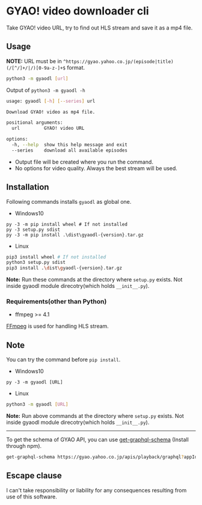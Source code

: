 # GYAO! video downloader cli

Take GYAO! video URL, try to find out HLS stream and save it as a mp4 file.

## Usage

**NOTE:** URL must be in `^https://gyao.yahoo.co.jp/(episode|title)(/[^/]+/|/)[0-9a-z-]+$` format.

```sh
python3 -m gyaodl [url]
```

Output of `python3 -m gyaodl -h`

```sh
usage: gyaodl [-h] [--series] url

Download GYAO! video as mp4 file.

positional arguments:
  url         GYAO! video URL

options:
  -h, --help  show this help message and exit
  --series    download all available episodes
```

- Output file will be created where you run the command.
- No options for video quality. Always the best stream will be used.

## Installation

Following commands installs `gyaodl` as global one.

- Windows10

```pwsh
py -3 -m pip install wheel # If not installed
py -3 setup.py sdist
py -3 -m pip install .\dist\gyaodl-{version}.tar.gz
```

- Linux

```sh
pip3 install wheel # If not installed
python3 setup.py sdist
pip3 install .\dist\gyaodl-{version}.tar.gz
```

**Note:** Run these commands at the directory where `setup.py` exists. Not inside gyaodl module direcotry(which holds `__init__.py`).

### Requirements(other than Python)

- ffmpeg >= 4.1

[FFmpeg](https://ffmpeg.org/) is used for handling HLS stream.

## Note

You can try the command before `pip install`.

- Windows10

```pwsh
py -3 -m gyaodl [URL]
```

- Linux

```sh
python3 -m gyaodl [URL]
```

**Note:** Run above commands at the directory where `setup.py` exists. Not inside gyaodl module direcotry(which holds `__init__.py`).

---

To get the schema of GYAO API, you can use [get-graphql-schema](https://github.com/prisma-labs/get-graphql-schema) (Install through npm).

```sh
get-graphql-schema https://gyao.yahoo.co.jp/apis/playback/graphql?appId=dj00aiZpPUNJeDh2cU1RazU3UCZzPWNvbnN1bWVyc2VjcmV0Jng9NTk-
```

## Escape clause

I can't take responsibility or liability for any consequences resulting from use of this software.
